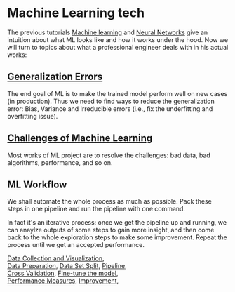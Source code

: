 # Machine Learning tech

The previous tutorials [Machine learning](../ml_tutorials/ml_tutorials.md)
and [Neural Networks](../neural_networks/neural_networks.md) give
an intuition about what ML looks like and how it works under the hood.
Now we will turn to topics about what a professional engineer deals with
in his actual works:

## [Generalization Errors](./generaliztion_errors.md)

The end goal of ML is to make the trained model
perform well on new cases (in production).
Thus we need to find ways to reduce the generalization
error: Bias, Variance and Irreducible errors (i.e., fix
the underfitting and overfitting issue).

## [Challenges of Machine Learning](./challenges.md)

Most works of ML project are to resolve the challenges:
bad data, bad algorithms, performance, and so on.

## ML Workflow

We shall automate the whole process as much as possible.
Pack these steps in one pipeline and run the pipeline
with one command.

In fact it's an iterative process:
once we get the pipeline up and running,
we can anaylze outputs of some steps to gain
more insight, and then come back to the whole
exploration steps to make some improvement.
Repeat the process until we get an accepted performance.

[Data Collection and Visualization](./data_collection_and_visualization.md),  
[Data Preparation](./data_prepare.md),
[Data Set Split](./split_data_set.md),
[Pipeline](./data_prepare_pipeline.md),  
[Cross Validation](./cross_validation.md),
[Fine-tune the model](./fine_tune_the_model.md),  
[Performance Measures](./performance_measures.md),
[Improvement](./improvement.md),  
